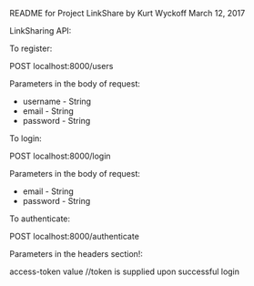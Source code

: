 README for Project LinkShare by Kurt Wyckoff March 12, 2017

LinkSharing API:

To register:

POST localhost:8000/users

Parameters in the body of request:

* username - String
* email - String
* password - String

To login:

POST localhost:8000/login

Parameters in the body of request:

* email - String
* password - String

To authenticate:

POST localhost:8000/authenticate

Parameters in the headers section!:

access-token    value  //token is supplied upon successful login
